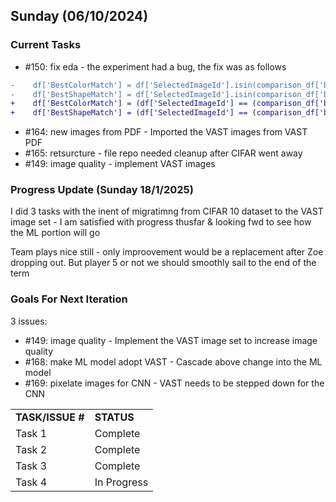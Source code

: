 ## Sunday (06/10/2024)

### Current Tasks

* #150: fix eda - the experiment had a bug, the fix was as follows

```diff
-    df['BestColorMatch'] = df['SelectedImageId'].isin(comparison_df['bestColor']).astype(int); df['BestContrastMatch'] = df['SelectedImageId'].isin(comparison_df['bestContrast']).astype(int)
-    df['BestShapeMatch'] = df['SelectedImageId'].isin(comparison_df['bestShape']).astype(int); df['BestOverallMatch'] = df['SelectedImageId'].isin(comparison_df['Bestoverall']).astype(int)
+    df['BestColorMatch'] = (df['SelectedImageId'] == (comparison_df['bestColor'])).astype(int); df['BestContrastMatch'] = (df['SelectedImageId'] == (comparison_df['bestContrast'])).astype(int)
+    df['BestShapeMatch'] = (df['SelectedImageId'] == (comparison_df['bestShape'])).astype(int); df['BestOverallMatch'] = (df['SelectedImageId'] == (comparison_df['Bestoverall'])).astype(int)
```


* #164: new images from PDF - Imported the VAST images from VAST PDF
* #165: retsurcture - file repo needed cleanup after CIFAR went away
* #149: image quality - implement VAST images

### Progress Update (Sunday 18/1/2025)

<table>
    <tr>
        <td><strong>TASK/ISSUE #</strong>
        </td>
        <td><strong>STATUS</strong>
        </td>
    </tr>
    <tr>
        <!-- Task/Issue # -->
        <td>Task 1
        </td>
        <!-- Status -->
        <td>Complete
        </td>
    </tr>
    <tr>
        <!-- Task/Issue # -->
        <td>Task 2
        </td>
        <!-- Status -->
        <td>Complete
        </td>
    </tr>
    <tr>
        <!-- Task/Issue # -->
        <td>Task 3
        </td>
        <!-- Status -->
        <td>Complete
        </td>
    </tr>
    <tr>
        <!-- Task/Issue # -->
        <td>Task 4
        </td>
        <!-- Status -->
        <td>In Progress
        </td>

I did 3 tasks with the inent of migratimng from CIFAR 10 dataset to the VAST image set - I am satisfied with progress thusfar & looking fwd to see how the ML portion will go

Team plays nice still - only improovement would be a replacement after Zoe dropping out. But player 5 or not we should smoothly sail to the end of the term

### Goals For Next Iteration

3 issues:

* #149: image quality - Implement the VAST image set to increase image quality
* #168: make ML model adopt VAST - Cascade above change into the ML model
* #169: pixelate images for CNN - VAST needs to be stepped down for the CNN
